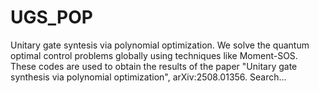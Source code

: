 # UGS_POP
Unitary gate syntesis via polynomial optimization. We solve the quantum optimal control problems globally using techniques like Moment-SOS. These codes are used to obtain the results of the paper "Unitary gate synthesis via polynomial optimization", arXiv:2508.01356.
Search...

